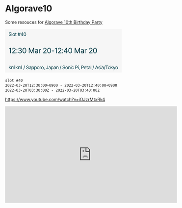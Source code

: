 # Algorave10

Some resouces for [Algorave 10th Birthday Party](https://ten.algorave.com/)

<img src="image/ss_slot40.png" width="380" height="142" />

```
slot #40 
2022-03-20T12:30:00+0900 - 2022-03-20T12:40:00+0900
2022-03-20T03:30:00Z - 2022-03-20T03:40:00Z
```

https://www.youtube.com/watch?v=iOJzrMtxRk4

<iframe width="560" height="315" src="https://www.youtube.com/embed/iOJzrMtxRk4" title="YouTube video player" frameborder="0" allow="accelerometer; autoplay; clipboard-write; encrypted-media; gyroscope; picture-in-picture" allowfullscreen></iframe>